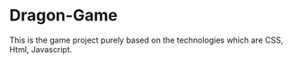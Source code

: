 # Dragon-Game
This is the game project purely based on the technologies which are CSS, Html, Javascript.
